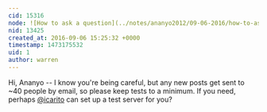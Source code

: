 ```yaml
---
cid: 15316
node: ![How to ask a question](../notes/ananyo2012/09-06-2016/how-to-ask-a-question)
nid: 13425
created_at: 2016-09-06 15:25:32 +0000
timestamp: 1473175532
uid: 1
author: warren
---
```


Hi, Ananyo -- I know you're being careful, but any new posts get sent to ~40 people by email, so please keep tests to a minimum. If you need, perhaps [@icarito](/profile/icarito) can set up a test server for you?